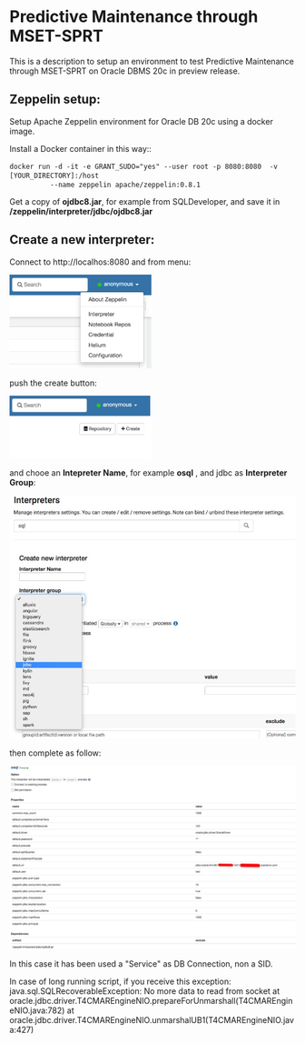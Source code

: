 # Predictive Maintenance through MSET-SPRT 
This is a description to setup an environment to test Predictive Maintenance through MSET-SPRT on Oracle DBMS 20c in preview release.  

## Zeppelin setup:
Setup Apache Zeppelin environment for Oracle DB 20c using a docker image.

Install a Docker container in this way::
```
docker run -d -it -e GRANT_SUDO="yes" --user root -p 8080:8080  -v [YOUR_DIRECTORY]:/host  
          --name zeppelin apache/zeppelin:0.8.1
```
Get a copy of **ojdbc8.jar**, for example from SQLDeveloper, and save it in **/zeppelin/interpreter/jdbc/ojdbc8.jar**

## Create a new interpreter:
Connect to http://localhos:8080 and from menu:

<img src="Menu.png" alt="Menu" width="250"/>

push the create button:

<img src="Create.png" alt="Create" width="250"/>

and chooe an **Intepreter Name**, for example **osql** , and jdbc as **Interpreter Group**:

![Interpreter](Interpreter.jpg)

then complete as follow:

![Conf](Conf.jpg)

In this case it has been used a "Service" as DB Connection, non a SID.

In case of long running script, if you receive this exception:
    java.sql.SQLRecoverableException: No more data to read from socket
	at oracle.jdbc.driver.T4CMAREngineNIO.prepareForUnmarshall(T4CMAREngineNIO.java:782)
	at oracle.jdbc.driver.T4CMAREngineNIO.unmarshalUB1(T4CMAREngineNIO.java:427)
 



